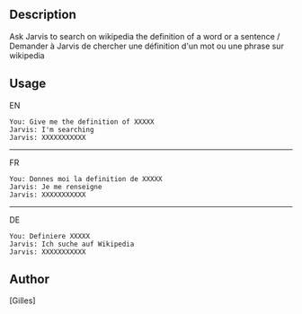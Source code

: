 <!---
IMPORTANT
=========
This README.md is displayed in the WebStore as well as within Jarvis app
Please do not change the structure of this file
Fill-in Description, Usage & Author sections
Make sure to rename the [en] folder into the language code your plugin is written in (ex: fr, es, de, it...)
For multi-language plugin:
- clone the language directory and translate commands/functions.sh
- optionally write the Description / Usage sections in several languages
-->
## Description
Ask Jarvis to search on wikipedia the definition of a word or a sentence / Demander à Jarvis de chercher une définition d'un mot ou une phrase sur wikipedia

## Usage
EN

```
You: Give me the definition of XXXXX
Jarvis: I'm searching
Jarvis: XXXXXXXXXXX
```
------------------------------------------------------------------
FR

```
You: Donnes moi la definition de XXXXX
Jarvis: Je me renseigne
Jarvis: XXXXXXXXXXX
```
------------------------------------------------------------------
DE

```
You: Definiere XXXXX
Jarvis: Ich suche auf Wikipedia
Jarvis: XXXXXXXXXXX
```


## Author
[Gilles]

